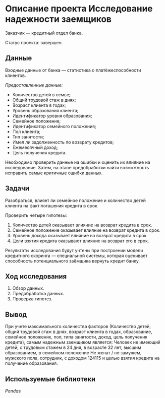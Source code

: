 # Описание проекта Исследование надежности заемщиков
Заказчик — кредитный отдел банка.

Статус проекта: завершен.

## Данные

Входные данные от банка — статистика о платёжеспособности клиентов.

*Предоставленные данные:*
* Количество детей в семье;
* Общий трудовой стаж в днях;
* Возраст клиента в годах;
* Уровень образования клиента;
* Идентификатор уровня образования;
* Семейное положение;
* Идентификатор семейного положения;
* Пол клиента;
* Тип занятости;
* Имел ли задолженность по возврату кредитов;
* Ежемесячный доход;
* Цель получения кредита.

Необходимо проверить данные на ошибки и оценить их влияние на исследование. Затем, на этапе предобработки найти возможность исправить самые критичные ошибки данных.

## Задачи

Разобраться, влияет ли семейное положение и количество детей клиента на факт погашения кредита в срок.

Проверить четыре гипотезы:
1. Количество детей оказывает влияние на возврат кредита в срок.
2. Семейное положение оказывает влияние на возврат кредита в срок.
3. Уровень дохода оказывает влияние на возврат кредита в срок.
4. Цели взятия кредита оказывают влияние на возврат его в срок.

Результаты исследования будут учтены при построении модели кредитного скоринга — специальной системы, которая оценивает способность потенциального заёмщика вернуть кредит банку.

## Ход исследования

 1. Обзор данных.
 2. Предобработка данных.
 3. Проверка гипотез.

## Вывод

При учете максимального количества факторов (Количество детей, общий трудовой стаж в днях, возраст клиента в годах, образование, семейное положение, пол, типа занятости, доход, цель получения кредита), самым надежным заемщиком является: Человек не имеющий детей, с трудовым стажем в 24 дня, в возрасте 32 лет, высшим образованием, в семейном положение Не женат / не замужем, мужского пола, сотрудник, с доходом 124115 и целью взятия кредита на получение образования.

## Используемые библиотеки

*Pandas*
